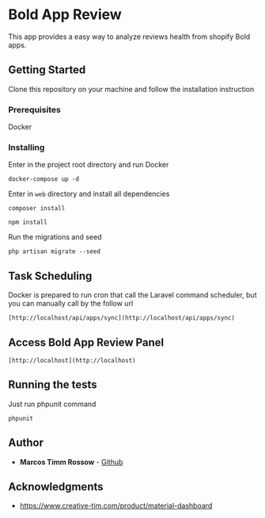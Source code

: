 # Bold App Review

This app provides a easy way to analyze reviews health from shopify Bold apps.

## Getting Started

Clone this repository on your machine and follow the installation instruction

### Prerequisites

Docker

### Installing

Enter in the project root directory and run Docker

```
docker-compose up -d
```

Enter in `web` directory and install all dependencies

```
composer install
```

```
npm install
```


Run the migrations and seed

```
php artisan migrate --seed
```

## Task Scheduling

Docker is prepared to run cron that call the Laravel command scheduler, but you can manually call by the follow url

```
[http://localhost/api/apps/sync](http://localhost/api/apps/sync)
```

## Access Bold App Review Panel
```
[http://localhost](http://localhost)
```

## Running the tests

Just run phpunit command

```
phpunit
```

## Author

* **Marcos Timm Rossow** - [Github](https://github.com/marcostimm)

## Acknowledgments

* https://www.creative-tim.com/product/material-dashboard
